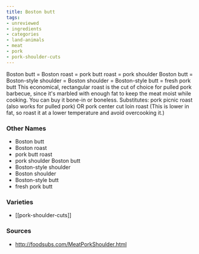 ```yaml
---
title: Boston butt
tags:
- unreviewed
- ingredients
- categories
- land-animals
- meat
- pork
- pork-shoulder-cuts
---
```

Boston butt = Boston roast = pork butt roast = pork shoulder Boston butt = Boston-style shoulder = Boston shoulder = Boston-style butt = fresh pork butt This economical, rectangular roast is the cut of choice for pulled pork barbecue, since it's marbled with enough fat to keep the meat moist while cooking. You can buy it bone-in or boneless. Substitutes: pork picnic roast (also works for pulled pork) OR pork center cut loin roast (This is lower in fat, so roast it at a lower temperature and avoid overcooking it.)

### Other Names

* Boston butt
* Boston roast
* pork butt roast
* pork shoulder Boston butt
* Boston-style shoulder
* Boston shoulder
* Boston-style butt
* fresh pork butt

### Varieties

* [[pork-shoulder-cuts]]

### Sources
* http://foodsubs.com/MeatPorkShoulder.html
